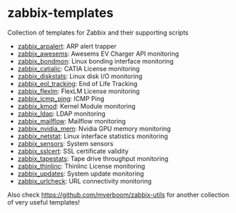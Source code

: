 # zabbix-templates

Collection of templates for Zabbix and their supporting scripts

* [zabbix_arpalert](zabbix-arpalert/): ARP alert trapper
* [zabbix_awesems](zabbix-awesems/): Awesems EV Charger API monitoring
* [zabbix_bondmon](zabbix-bondmon/): Linux bonding interface monitoring
* [zabbix_catialic](zabbix-catialic/): CATIA License monitoring
* [zabbix_diskstats](zabbix-diskstats/): Linux disk I/O monitoring
* [zabbix_eol_tracking](zabbix-eol-tracking/): End of Life Tracking
* [zabbix_flexlm](zabbix-flexlm/): FlexLM License monitoring
* [zabbix_icmp_ping](zabbix-icmp-ping/): ICMP Ping
* [zabbix_kmod](zabbix-kmod/): Kernel Module monitoring
* [zabbix_ldap](zabbix-ldap/): LDAP monitoring
* [zabbix_mailflow](zabbix-mailflow/): Mailflow monitoring
* [zabbix_nvidia_mem](zabbix-nvidia-mem/): Nvidia GPU memory monitoring
* [zabbix_netstat](zabbix-netstat/): Linux interface statistics monitoring
* [zabbix_sensors](zabbix-sensors/): System sensors
* [zabbix_sslcert](zabbix-sslcert/): SSL certificate validity
* [zabbix_tapestats](zabbix-tapestats/): Tape drive throughput monitoring
* [zabbix_thinlinc](zabbix-thinlinc/): Thinlinc License monitoring
* [zabbix_updates](zabbix-updates/): System update monitoring
* [zabbix_urlcheck](zabbix-urlcheck/): URL connectivity monitoring

Also check https://github.com/mverboom/zabbix-utils for another collection of very useful templates!
